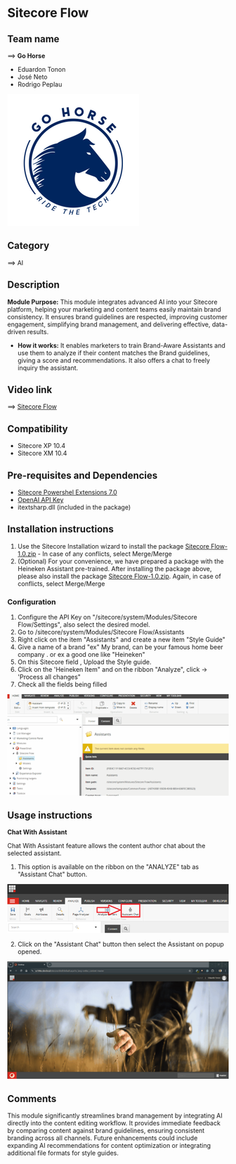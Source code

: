 # Sitecore Flow

## Team name

⟹ **Go Horse**

- Eduardon Tonon
- José Neto
- Rodrigo Peplau

![Go Horse](docs/images/Gohorse-300x300.png)

## Category

⟹ AI

## Description

**Module Purpose:**
This module integrates advanced AI into your Sitecore platform, helping your marketing and content teams easily maintain brand consistency. It ensures brand guidelines are respected, improving customer engagement, simplifying brand management, and delivering effective, data-driven results.

- **How it works:**
  It enables marketers to train Brand-Aware Assistants and use them to analyze if their content matches the Brand guidelines, giving a score and recommendations. It also offers a chat to freely inquiry the assistant.

## Video link

⟹ [Sitecore Flow](https://youtu.be/_t2V36GUc2I)

## Compatibility

- Sitecore XP 10.4
- Sitecore XM 10.4

## Pre-requisites and Dependencies

- [Sitecore Powershel Extensions 7.0](https://github.com/SitecorePowerShell/Console/releases/tag/7.0)
- [OpenAI API Key](CreatingAPIKeys.md)
- itextsharp.dll (included in the package)

## Installation instructions

1. Use the Sitecore Installation wizard to install the package [Sitecore Flow-1.0.zip](/raw/refs/heads/main/dist/Sitecore%20Flow-1.0.zip) - In case of any conflicts, select Merge/Merge
2. (Optional) For your convenience, we have prepared a package with the Heineken Assistant pre-trained. After installing the package above, please also install the package [Sitecore Flow-1.0.zip](/raw/refs/heads/main/dist/Sitecore%20Flow-1.0.zip). Again, in case of conflicts, select Merge/Merge

### Configuration

1. Configure the API Key on "/sitecore/system/Modules/Sitecore Flow/Settings", also select the desired model.
2. Go to /sitecore/system/Modules/Sitecore Flow/Assistants
3. Right click on the item "Assistants" and create a new item "Style Guide"
4. Give a name of a brand "ex" My brand, can be your famous home beer company . or ex a good one like "Heineken"
5. On this Sitecore field , Upload the Style guide.
6. Click on the 'Heineken Item" and on the ribbon "Analyze", click -> 'Process all changes"
7. Check all the fields being filled

![configuration](docs/images/configuration.gif?raw=true "configuration")

## Usage instructions


**Chat With Assistant**

Chat With Assistant feature allows the content author chat about the selected assistant.

1) This option is available on the ribbon on the "ANALYZE" tab as "Assistant Chat" button.

![Assistant Chat button](docs/images/assistant-chat-button.png)

2) Click on the "Assistant Chat" button then select the Assistant on popup opened.

![sitecore-flow-Chat-Assistant](docs/images/sitecore-flow-chat-assistant.gif)

## Comments

This module significantly streamlines brand management by integrating AI directly into the content editing workflow. It provides immediate feedback by comparing content against brand guidelines, ensuring consistent branding across all channels. Future enhancements could include expanding AI recommendations for content optimization or integrating additional file formats for style guides.

